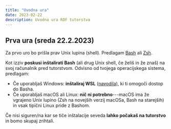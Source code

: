 ```yaml
---
title: "Uvodna ura"
date: 2023-02-22
description: Uvodna ura ROF tutorstva
---
```


## Prva ura (sreda 22.2.2023)

Za prvo uro bo prišla prav Unix lupina (shell). Predlagam [Bash](https://en.wikipedia.org/wiki/Bash_(Unix_shell)) ali [Zsh](https://en.wikipedia.org/wiki/Z_shell).

Kot izziv **poskusi inštalirati Bash** (ali drug Unix shell, če želiš in že znaš) na svoj računalnik pred tutorstvom.
Odvisno od tvojega operacijskega sistema, predlagam:

- Če uporabljaš Windows: **inštaliraj WSL** ([navodila](https://learn.microsoft.com/en-us/windows/wsl/install)), ki ti omogoči dostop do Basha.
- Če uporabljaš macOS ali Linux: **nič ni potrebno**---macOS ima že vgrajeno Unix lupino (Zsh na novejših verzij macOSa, Bash na starejših) in vsak tipični Linux pride z Bashom.

Če nisi siguren/na kar se tiče inštalacije seveda **lahko počakaš na tutorstvo** in bomo skupaj zrihtali.
